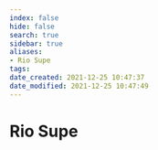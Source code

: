 ```yaml
---
index: false
hide: false
search: true
sidebar: true
aliases:
- Rio Supe
tags:
date_created: 2021-12-25 10:47:37
date_modified: 2021-12-25 10:47:49
---
```


# Rio Supe
